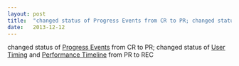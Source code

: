 ```yaml
---
layout: post
title:  "changed status of Progress Events from CR to PR; changed status of User Timing and Performance Timeline from PR to REC"
date:   2013-12-12
---
```


changed status of [Progress Events](http://www.w3.org/TR/progress-events/) from CR to PR; changed status of [User Timing](http://www.w3.org/TR/user-timing/) and [Performance Timeline](http://www.w3.org/TR/performance-timeline/) from PR to REC

